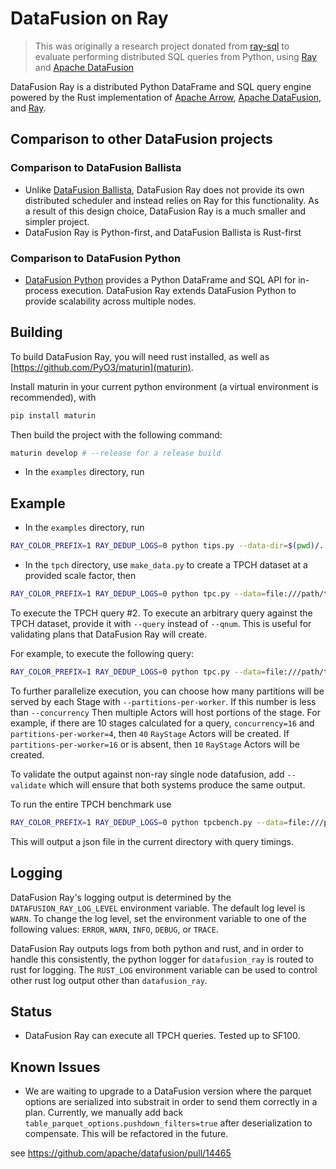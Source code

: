 <!---
  Licensed to the Apache Software Foundation (ASF) under one
  or more contributor license agreements.  See the NOTICE file
  distributed with this work for additional information
  regarding copyright ownership.  The ASF licenses this file
  to you under the Apache License, Version 2.0 (the
  "License"); you may not use this file except in compliance
  with the License.  You may obtain a copy of the License at

    http://www.apache.org/licenses/LICENSE-2.0

  Unless required by applicable law or agreed to in writing,
  software distributed under the License is distributed on an
  "AS IS" BASIS, WITHOUT WARRANTIES OR CONDITIONS OF ANY
  KIND, either express or implied.  See the License for the
  specific language governing permissions and limitations
  under the License.
-->

# DataFusion on Ray

> This was originally a research project donated from [ray-sql] to evaluate performing distributed SQL queries from
> Python, using [Ray] and [Apache DataFusion]

[ray-sql]: https://github.com/datafusion-contrib/ray-sql

DataFusion Ray is a distributed Python DataFrame and SQL query engine powered by the Rust implementation
of [Apache Arrow], [Apache DataFusion], and [Ray].

[Ray]: https://www.ray.io/
[Apache Arrow]: https://arrow.apache.org/
[Apache DataFusion]: https://datafusion.apache.org/

## Comparison to other DataFusion projects

### Comparison to DataFusion Ballista

- Unlike [DataFusion Ballista], DataFusion Ray does not provide its own distributed scheduler and instead relies on
  Ray for this functionality. As a result of this design choice, DataFusion Ray is a much smaller and simpler project.
- DataFusion Ray is Python-first, and DataFusion Ballista is Rust-first

[DataFusion Ballista]: https://github.com/apache/datafusion-ballista

### Comparison to DataFusion Python

- [DataFusion Python] provides a Python DataFrame and SQL API for in-process execution. DataFusion Ray extends
  DataFusion Python to provide scalability across multiple nodes.

[DataFusion Python]: https://github.com/apache/datafusion-python

## Building

To build DataFusion Ray, you will need rust installed, as well as [https://github.com/PyO3/maturin](maturin).

Install maturin in your current python environment (a virtual environment is recommended), with

```bash
pip install maturin
```

Then build the project with the following command:

```bash
maturin develop # --release for a release build
```

- In the `examples` directory, run

## Example

- In the `examples` directory, run

```bash
RAY_COLOR_PREFIX=1 RAY_DEDUP_LOGS=0 python tips.py --data-dir=$(pwd)/../testdata/tips/
```

- In the `tpch` directory, use `make_data.py` to create a TPCH dataset at a provided scale factor, then

```bash
RAY_COLOR_PREFIX=1 RAY_DEDUP_LOGS=0 python tpc.py --data=file:///path/to/your/tpch/directory/ --concurrency=2 --batch-size=8182 --qnum 2
```

To execute the TPCH query #2. To execute an arbitrary query against the TPCH dataset, provide it with `--query` instead of `--qnum`. This is useful for validating plans that DataFusion Ray will create.

For example, to execute the following query:

```bash
RAY_COLOR_PREFIX=1 RAY_DEDUP_LOGS=0 python tpc.py --data=file:///path/to/your/tpch/directory/ --concurrency=2 --batch-size=8182 --query `select c.c_name, sum(o.o_totalprice) as total from orders o inner join customer c on o.o_custkey = c.c_custkey group by c_name limit 1`
```

To further parallelize execution, you can choose how many partitions will be served by each Stage with `--partitions-per-worker`. If this number is less than `--concurrency` Then multiple Actors will host portions of the stage. For example, if there are 10 stages calculated for a query, `concurrency=16` and `partitions-per-worker=4`, then `40` `RayStage` Actors will be created. If `partitions-per-worker=16` or is absent, then `10` `RayStage` Actors will be created.

To validate the output against non-ray single node datafusion, add `--validate` which will ensure that both systems produce the same output.

To run the entire TPCH benchmark use

```bash
RAY_COLOR_PREFIX=1 RAY_DEDUP_LOGS=0 python tpcbench.py --data=file:///path/to/your/tpch/directory/ --concurrency=2 --batch-size=8182 [--partitions-per-worker=] [--validate]
```

This will output a json file in the current directory with query timings.

## Logging

DataFusion Ray's logging output is determined by the `DATAFUSION_RAY_LOG_LEVEL` environment variable. The default log level is `WARN`. To change the log level, set the environment variable to one of the following values: `ERROR`, `WARN`, `INFO`, `DEBUG`, or `TRACE`.

DataFusion Ray outputs logs from both python and rust, and in order to handle this consistently, the python logger for `datafusion_ray` is routed to rust for logging. The `RUST_LOG` environment variable can be used to control other rust log output other than `datafusion_ray`.

## Status

- DataFusion Ray can execute all TPCH queries. Tested up to SF100.

## Known Issues

- We are waiting to upgrade to a DataFusion version where the parquet options are serialized into substrait in order to send them correctly in a plan. Currently, we
  manually add back `table_parquet_options.pushdown_filters=true` after deserialization to compensate. This will be refactored in the future.

see <https://github.com/apache/datafusion/pull/14465>
